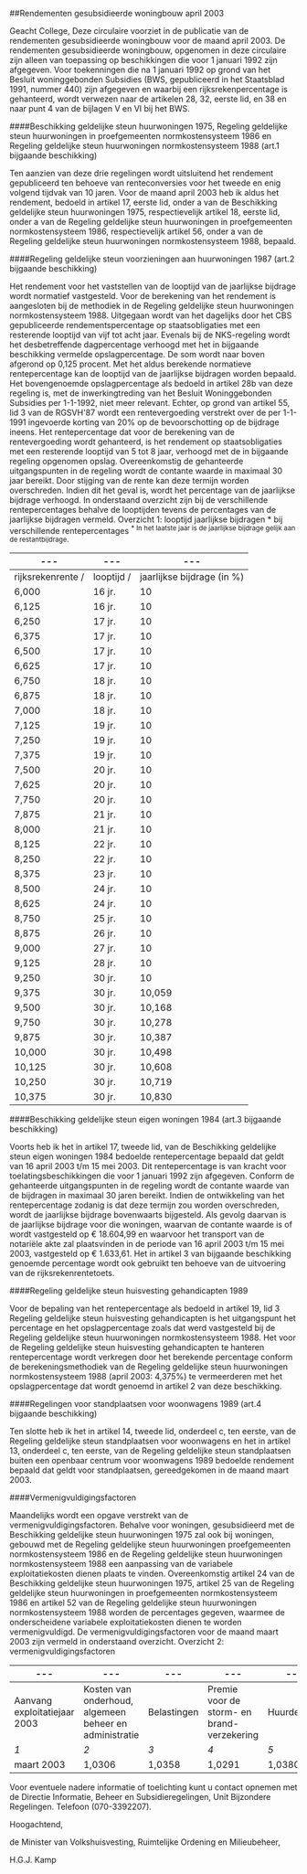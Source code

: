 <meta http-equiv='Content-Type' content='text/html; charset=utf-8' />

##Rendementen gesubsidieerde woningbouw april 2003

Geacht College,    Deze circulaire voorziet in de publicatie van de rendementen gesubsidieerde woningbouw voor de maand april 2003. De rendementen gesubsidieerde woningbouw, opgenomen in deze circulaire zijn alleen van toepassing op beschikkingen die voor 1 januari 1992 zijn afgegeven. Voor toekenningen die na 1 januari 1992 op grond van het Besluit woninggebonden Subsidies (BWS, gepubliceerd in het Staatsblad 1991, nummer 440) zijn afgegeven en waarbij een rijksrekenpercentage is gehanteerd, wordt verwezen naar de artikelen 28, 32, eerste lid, en 38 en naar punt 4 van de bijlagen V en VI bij het BWS.   

####Beschikking geldelijke steun huurwoningen 1975, Regeling geldelijke steun huurwoningen in proefgemeenten normkostensysteem 1986 en Regeling geldelijke steun huurwoningen normkostensysteem 1988 (art.1 bijgaande beschikking)

Ten aanzien van deze drie regelingen wordt uitsluitend het rendement gepubliceerd ten behoeve van renteconversies voor het tweede en enig volgend tijdvak van 10 jaren. Voor de maand april 2003 heb ik aldus het rendement, bedoeld in artikel 17, eerste lid, onder a van de Beschikking geldelijke steun huurwoningen 1975, respectievelijk artikel 18, eerste lid, onder a van de Regeling geldelijke steun huurwoningen in proefgemeenten normkostensysteem 1986, respectievelijk artikel 56, onder a van de Regeling geldelijke steun huurwoningen normkostensysteem 1988, bepaald.    

####Regeling geldelijke steun voorzieningen aan huurwoningen 1987 (art.2 bijgaande beschikking)

Het rendement voor het vaststellen van de looptijd van de jaarlijkse bijdrage wordt normatief vastgesteld. Voor de berekening van het rendement is aangesloten bij de methodiek in de Regeling geldelijke steun huurwoningen normkostensysteem 1988. Uitgegaan wordt van het dagelijks door het CBS gepubliceerde rendementspercentage op staatsobligaties met een resterende looptijd van vijf tot acht jaar. Evenals bij de NKS-regeling wordt het desbetreffende dagpercentage verhoogd met het in bijgaande beschikking vermelde opslagpercentage. De som wordt naar boven afgerond op 0,125 procent. Met het aldus berekende normatieve rentepercentage kan de looptijd van de jaarlijkse bijdragen worden bepaald. Het bovengenoemde opslagpercentage als bedoeld in artikel 28b van deze regeling is, met de inwerkingtreding van het Besluit Woninggebonden Subsidies per 1-1-1992, niet meer relevant. Echter, op grond van artikel 55, lid 3 van de RGSVH'87 wordt een rentevergoeding verstrekt over de per 1-1-1991 ingevoerde korting van 20% op de bevoorschotting op de bijdrage ineens. Het rentepercentage dat voor de berekening van de rentevergoeding wordt gehanteerd, is het rendement op staatsobligaties met een resterende looptijd van 5 tot 8 jaar, verhoogd met de in bijgaande regeling opgenomen opslag. Overeenkomstig de gehanteerde uitgangspunten in de regeling wordt de contante waarde in maximaal 30 jaar bereikt. Door stijging van de rente kan deze termijn worden overschreden. Indien dit het geval is, wordt het percentage van de jaarlijkse bijdrage verhoogd. In onderstaand overzicht zijn bij de verschillende rentepercentages behalve de looptijden tevens de percentages van de jaarlijkse bijdragen vermeld.  Overzicht 1: looptijd jaarlijkse bijdragen * bij verschillende rentepercentages <sup> *  In het laatste jaar is de jaarlijkse bijdrage gelijk aan de restantbijdrage.  </sup> 

| --- | --- | --- |
|---|---|---|
| rijksrekenrente /  | looptijd /  | jaarlijkse bijdrage (in %)  |
| 6,000  | 16 jr.  | 10  |
| 6,125  | 16 jr.  | 10  |
| 6,250  | 17 jr.  | 10  |
| 6,375  | 17 jr.  | 10  |
| 6,500  | 17 jr.  | 10  |
| 6,625  | 17 jr.  | 10  |
| 6,750  | 18 jr.  | 10  |
| 6,875  | 18 jr.  | 10  |
| 7,000  | 18 jr.  | 10  |
| 7,125  | 19 jr.  | 10  |
| 7,250  | 19 jr.  | 10  |
| 7,375  | 19 jr.  | 10  |
| 7,500  | 20 jr.  | 10  |
| 7,625  | 20 jr.  | 10  |
| 7,750  | 20 jr.  | 10  |
| 7,875  | 21 jr.  | 10  |
| 8,000  | 21 jr.  | 10  |
| 8,125  | 22 jr.  | 10  |
| 8,250  | 22 jr.  | 10  |
| 8,375  | 23 jr.  | 10  |
| 8,500  | 24 jr.  | 10  |
| 8,625  | 24 jr.  | 10  |
| 8,750  | 25 jr.  | 10  |
| 8,875  | 26 jr.  | 10  |
| 9,000  | 27 jr.  | 10  |
| 9,125  | 28 jr.  | 10  |
| 9,250  | 30 jr.  | 10  |
| 9,375  | 30 jr.  | 10,059  |
| 9,500  | 30 jr.  | 10,168  |
| 9,750  | 30 jr.  | 10,278  |
| 9,875  | 30 jr.  | 10,387  |
| 10,000  | 30 jr.  | 10,498  |
| 10,125  | 30 jr.  | 10,608  |
| 10,250  | 30 jr.  | 10,719  |
| 10,375  | 30 jr.  | 10,830  |

####Beschikking geldelijke steun eigen woningen 1984 (art.3 bijgaande beschikking)

Voorts heb ik het in artikel 17, tweede lid, van de Beschikking geldelijke steun eigen woningen 1984 bedoelde rentepercentage bepaald dat geldt van 16 april 2003 t/m 15 mei 2003. Dit rentepercentage is van kracht voor toelatingsbeschikkingen die voor 1 januari 1992 zijn afgegeven. Conform de gehanteerde uitgangspunten in de regeling wordt de contante waarde van de bijdragen in maximaal 30 jaren bereikt. Indien de ontwikkeling van het rentepercentage zodanig is dat deze termijn zou worden overschreden, wordt de jaarlijkse bijdrage bovenwaarts bijgesteld. Als gevolg daarvan is de jaarlijkse bijdrage voor die woningen, waarvan de contante waarde is of wordt vastgesteld op € 18.604,99 en waarvoor het transport van de notariële akte zal plaatsvinden in de periode van 16 april 2003 t/m 15 mei 2003, vastgesteld op € 1.633,61. Het in artikel 3 van bijgaande beschikking genoemde percentage wordt ook gebruikt ten behoeve van de uitvoering van de rijksrekenrentetoets.    

####Regeling geldelijke steun huisvesting gehandicapten 1989

Voor de bepaling van het rentepercentage als bedoeld in artikel 19, lid 3 Regeling geldelijke steun huisvesting gehandicapten is het uitgangspunt het percentage en het opslagpercentage zoals dat werd vastgesteld bij de Regeling geldelijke steun huurwoningen normkostensysteem 1988. Het voor de Regeling geldelijke steun huisvesting gehandicapten te hanteren rentepercentage wordt verkregen door het berekende percentage conform de berekeningsmethodiek van de Regeling geldelijke steun huurwoningen normkostensysteem 1988 (april 2003: 4,375%) te vermeerderen met het opslagpercentage dat wordt genoemd in artikel 2 van deze beschikking.    

####Regelingen voor standplaatsen voor woonwagens 1989 (art.4 bijgaande beschikking)

Ten slotte heb ik het in artikel 14, tweede lid, onderdeel c, ten eerste, van de Regeling geldelijke steun standplaatsen voor woonwagens en het in artikel 13, onderdeel c, ten eerste, van de Regeling geldelijke steun standplaatsen buiten een openbaar centrum voor woonwagens 1989 bedoelde rendement bepaald dat geldt voor standplaatsen, gereedgekomen in de maand maart 2003.    

####Vermenigvuldigingsfactoren

Maandelijks wordt een opgave verstrekt van de vermenigvuldigingsfactoren. Behalve voor woningen, gesubsidieerd met de Beschikking geldelijke steun huurwoningen 1975 zal ook bij woningen, gebouwd met de Regeling geldelijke steun huurwoningen proefgemeenten normkostensysteem 1986 en de Regeling geldelijke steun huurwoningen normkostensysteem 1988 een aanpassing van de variabele exploitatiekosten dienen plaats te vinden. Overeenkomstig artikel 24 van de Beschikking geldelijke steun huurwoningen 1975, artikel 25 van de Regeling geldelijke steun huurwoningen in proefgemeenten normkostensysteem 1986 en artikel 52 van de Regeling geldelijke steun huurwoningen normkostensysteem 1988 worden de percentages gegeven, waarmee de onderscheidene variabele exploitatiekosten dienen te worden vermenigvuldigd. De vermenigvuldigingsfactoren voor de maand maart 2003 zijn vermeld in onderstaand overzicht.  Overzicht 2: vermenigvuldigingsfactoren 

| --- | --- | --- | --- | --- |
|---|---|---|---|---|
| Aanvang exploitatiejaar 2003  | Kosten van onderhoud, algemeen beheer en administratie  | Belastingen  | Premie voor de storm- en brand- verzekering  | Huurderving  |
|  *1*   |  *2*   |  *3*   |  *4*   |  *5*   |
| maart 2003  | 1,0306  | 1,0358  | 1,0291  | 1,0380  |

Voor eventuele nadere informatie of toelichting kunt u contact opnemen met de Directie Informatie, Beheer en Subsidieregelingen, Unit Bijzondere Regelingen. Telefoon (070-3392207).      

Hoogachtend, 

de 
Minister van Volkshuisvesting, Ruimtelijke Ordening en Milieubeheer, 

H.G.J. Kamp      

